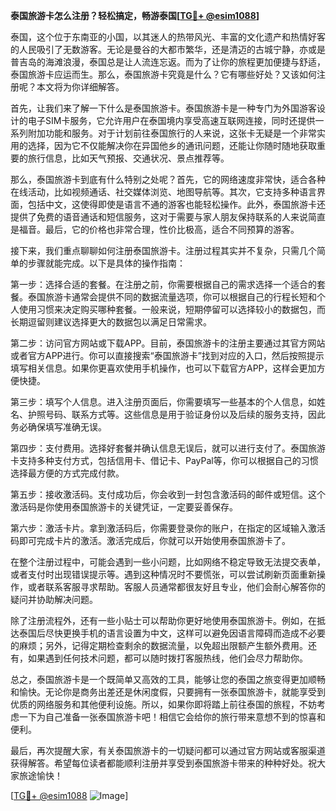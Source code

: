 **泰国旅游卡怎么注册？轻松搞定，畅游泰国[[TG💪+ @esim1088](https://t.me/s/esim1088)]**

泰国，这个位于东南亚的小国，以其迷人的热带风光、丰富的文化遗产和热情好客的人民吸引了无数游客。无论是曼谷的大都市繁华，还是清迈的古城宁静，亦或是普吉岛的海滩浪漫，泰国总是让人流连忘返。而为了让你的旅程更加便捷与舒适，泰国旅游卡应运而生。那么，泰国旅游卡究竟是什么？它有哪些好处？又该如何注册呢？本文将为你详细解答。

首先，让我们来了解一下什么是泰国旅游卡。泰国旅游卡是一种专门为外国游客设计的电子SIM卡服务，它允许用户在泰国境内享受高速互联网连接，同时还提供一系列附加功能和服务。对于计划前往泰国旅行的人来说，这张卡无疑是一个非常实用的选择，因为它不仅能解决你在异国他乡的通讯问题，还能让你随时随地获取重要的旅行信息，比如天气预报、交通状况、景点推荐等。

那么，泰国旅游卡到底有什么特别之处呢？首先，它的网络速度非常快，适合各种在线活动，比如视频通话、社交媒体浏览、地图导航等。其次，它支持多种语言界面，包括中文，这使得即使是语言不通的游客也能轻松操作。此外，泰国旅游卡还提供了免费的语音通话和短信服务，这对于需要与家人朋友保持联系的人来说简直是福音。最后，它的价格也非常合理，性价比极高，适合不同预算的游客。

接下来，我们重点聊聊如何注册泰国旅游卡。注册过程其实并不复杂，只需几个简单的步骤就能完成。以下是具体的操作指南：

第一步：选择合适的套餐。在注册之前，你需要根据自己的需求选择一个适合的套餐。泰国旅游卡通常会提供不同的数据流量选项，你可以根据自己的行程长短和个人使用习惯来决定购买哪种套餐。一般来说，短期停留可以选择较小的数据包，而长期逗留则建议选择更大的数据包以满足日常需求。

第二步：访问官方网站或下载APP。目前，泰国旅游卡的注册主要通过其官方网站或者官方APP进行。你可以直接搜索“泰国旅游卡”找到对应的入口，然后按照提示填写相关信息。如果你更喜欢使用手机操作，也可以下载官方APP，这样会更加方便快捷。

第三步：填写个人信息。进入注册页面后，你需要填写一些基本的个人信息，如姓名、护照号码、联系方式等。这些信息是用于验证身份以及后续的服务支持，因此务必确保填写准确无误。

第四步：支付费用。选择好套餐并确认信息无误后，就可以进行支付了。泰国旅游卡支持多种支付方式，包括信用卡、借记卡、PayPal等，你可以根据自己的习惯选择最方便的方式完成付款。

第五步：接收激活码。支付成功后，你会收到一封包含激活码的邮件或短信。这个激活码是你使用泰国旅游卡的关键凭证，一定要妥善保存。

第六步：激活卡片。拿到激活码后，你需要登录你的账户，在指定的区域输入激活码即可完成卡片的激活。激活完成后，你就可以开始使用泰国旅游卡了。

在整个注册过程中，可能会遇到一些小问题，比如网络不稳定导致无法提交表单，或者支付时出现错误提示等。遇到这种情况时不要慌张，可以尝试刷新页面重新操作，或者联系客服寻求帮助。客服人员通常都很友好且专业，他们会耐心解答你的疑问并协助解决问题。

除了注册流程外，还有一些小贴士可以帮助你更好地使用泰国旅游卡。例如，在抵达泰国后尽快更换手机的语言设置为中文，这样可以避免因语言障碍而造成不必要的麻烦；另外，记得定期检查剩余的数据流量，以免超出限额产生额外费用。还有，如果遇到任何技术问题，都可以随时拨打客服热线，他们会尽力帮助你。

总之，泰国旅游卡是一个既简单又高效的工具，能够让您的泰国之旅变得更加顺畅和愉快。无论你是商务出差还是休闲度假，只要拥有一张泰国旅游卡，就能享受到优质的网络服务和其他便利设施。所以，如果你即将踏上前往泰国的旅程，不妨考虑一下为自己准备一张泰国旅游卡吧！相信它会给你的旅行带来意想不到的惊喜和便利。

最后，再次提醒大家，有关泰国旅游卡的一切疑问都可以通过官方网站或客服渠道获得解答。希望每位读者都能顺利注册并享受到泰国旅游卡带来的种种好处。祝大家旅途愉快！

[[TG💪+ @esim1088](https://t.me/s/esim1088) ![Image](https://i.postimg.cc/4NQfJmqS/Snipaste-2025-05-13-00-14-12.png)]